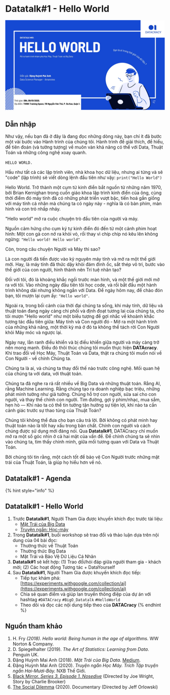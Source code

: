 # Datatalk\#1 - Hello World

![](../../.gitbook/assets/135326962_180711207127903_3744644922081944642_o.jpg)

## **Dẫn nhập**

Như vậy, nếu bạn đã ở đây là đang đọc những dòng này, bạn chí ít đã bước một vài bước vào Hành trình của chúng tôi. Hành trình để giải thích, để hiểu, để tiên đoán \(và tưởng tượng\) về muôn vàn khả năng có thể với Data, Thuật Toán và những công nghệ xoay quanh.

`HELLO WORLD.`

Hầu như tất cả các lập trình viên, nhà khoa học dữ liệu, nhưng ai từng và sẽ "code" \(lập trình\) sẽ viết dòng lệnh đầu tiên như vậy: `print("Hello World")`

Hello World. Trở thành một cụm từ kinh điển bắt nguồn từ những năm 1970, bởi Brian Kernighan trong cuốn giáo khoa lập trình kinh điển của ông, cùng thời điểm đó máy tính đã có những phát triển vượt bậc, tiến hoá gần giống với máy tính cá nhân mà chúng ta có ngày này - nghĩa là có bàn phím, màn hình và con trỏ nhấp nháy.

"Hello world" mở ra cuộc chuyện trò đầu tiên của người và máy.

Nguồn cảm hứng cho cụm ký tự kinh điển đó đến từ một cảnh phim hoạt hình: Một con gà con nở ra khỏi vỏ, rồi thay vì chíp chíp nó kêu lên không ngừng: `"Hello world! Hello world"`.

Còn, trong câu chuyện Người và Máy thì sao?

Là con người đã tiến được vào kỷ nguyên máy tính và mở ra một thế giới mới. Hay, là máy tính đã thức dậy khỏi đám đinh ốc, sắt thép vô tri, bước vào thế giới của con người, hình thành nên Trí tuệ nhân tạo?

Đối với tôi, đó là khoảng khắc ngồi trước màn hình, và một thế giới mới mở ra với tôi. Vào những ngày đầu tiên tôi học code, và rồi bắt đầu một hành trình không dài nhưng không ngắn với Data. Để ngày hôm nay, để chào đón bạn, tôi mượn lại cụm ấy: `"Hello world"`.

Ngoài ra, trong bối cảnh của thời đại chúng ta sống, khi máy tính, dữ liệu và thuật toán đang ngày càng chi phối và định đoạt tương lai của chúng ta, cho tôi mượn "Hello world" như một biểu tượng để gợi nhắc về khoảnh khắc tương tác đầu tiên giữa: Máy tính và Con người đó - Mở ra một hành trình của những khả năng, một thời kỳ mà ở đó ta không thể tách rời Con Người khỏi Máy móc và ngược lại.

Ngày nay, lằn ranh điều khiển và bị điều khiển giữa người và máy càng trở nên mong manh. Điều đó thôi thúc chúng tôi muốn thực hiện **DATAcracy**. Khi trao đổi về Học Máy, Thuật Toán và Data, thật ra chúng tôi muốn nói về Con Người - về chính Chúng ta.

Chúng ta là ai, và chúng ta thay đổi thế nào trước công nghệ. Mối quan hệ của chúng ta với data, với thuật toán.

Chúng ta đã nghe ra rả rất nhiều về Big Data và những thuật toán. Rằng AI, rằng Machine Learning. Rằng chúng tạo ra doanh nghiệp bạc triệu, những phát minh tưởng như giả tưởng. Chúng hỗ trợ con người, sửa sai cho con người, và thay thế chính con người. Tìm đường, gợi ý phim/nhạc, mua sắm, hẹn hò — Khi nào ta có thể tin tưởng tận hưởng sự tiện lợi, khi nào ta cần cảnh giác trước sự thao túng của Thuật Toán?

Chúng tôi không thể đưa cho bạn câu trả lời. Bởi không có phát minh hay thuật toán nào là tốt hay xấu trong bản chất. Chính con người và cách chúng được sử dụng mới đáng nói. Qua **Datatalk\#1**, DATACracy chỉ muốn mở ra một số góc nhìn ở cả hai mặt của vấn đề. Để chính chúng ta sẽ nhìn vào chúng ta, tìm thấy chính mình, giữa mối tương quan với Data và Thuật Toán.

Bởi chúng tôi tin rằng, một cách tốt để bảo vệ Con Người trước những mặt trái của Thuật Toán, là giúp họ hiểu hơn về nó.

## **Datatalk\#1 - Agenda**

{% hint style="info" %}
## **Datatalk\#1 - Hello World**

1. Trước **Datatalk\#1**, Người Tham Gia được khuyến khích đọc trước tài liệu:
   * [Mặt Trái của Big Data ](mat-trai-cua-big-data.md)
   * [Truyện ngắn: Học-máy](truyen-ngan-hoc-may.md)
2. Trong **Datatalk\#1**, buổi workshop sẽ trao đổi và thảo luận dựa trên nội dung của 04 bài đọc:
   * Thường thức về Thuật Toán
   * Thường thức Big Data
   * Mặt Trái và Bảo Vệ Dữ Liệu Cá Nhân
3. **Datatalk\#1** sẽ kết hợp: \(1\) Trao đổi/hỏi đáp giữa người tham gia - khách mời; \(2\) Các hoạt động Tương tác + DataYourself
4. Sau **Datatalk\#1**, Người Tham Gia được khuyến khích đọc tiếp:
   * Tiếp tục khám phá: [https://experiments.withgoogle.com/collection/ai](https://experiments.withgoogle.com/collection/ai)
   * Chia sẻ quan điểm và giúp lan truyền thông điệp của dự án với hashtag `#DATACracy` `#BigO_Datatalk` `#HelloWorld`
   * Theo dõi và đọc các nội dung tiếp theo của **DATACracy**
{% endhint %}

## **Nguồn tham khảo**

1. H. Fry _\(2018\). Hello world: Being human in the age of algorithms._ WW Norton & Company.
2. D. Spiegelhalter \(2019\). _The Art of Statistics: Learning from Data_. Penguin UK.
3. Đặng Huỳnh Mai Anh \(2018\). _Mặt Trái của Big Data_. [Medium](https://medium.com/@anh.dang./m%E1%BA%B7t-tr%C3%A1i-c%E1%BB%A7a-big-data-6f09e1b236eb).
4. Đặng Huỳnh Mai Anh \(2020\). _Truyện ngắn Học Máy. Trích Tập truyện ngắn Hai-Mươi-Bảy._ NXB Thế Giới.
5. [Black Mirror. _Series 3. Episode 1. Nosedive_](https://en.wikipedia.org/wiki/Nosedive_%28Black_Mirror%29) \(Directed by Joe Wright, Story by Charlie Brooker\)
6. [The Social Dilemma](https://en.wikipedia.org/wiki/The_Social_Dilemma#:~:text=The%20Social%20Dilemma%20is%20a,Davis%20Coombe%2C%20and%20Vickie%20Curtis.%29) \(2020\). Documentary \(Directed by Jeff Orlowski\)

